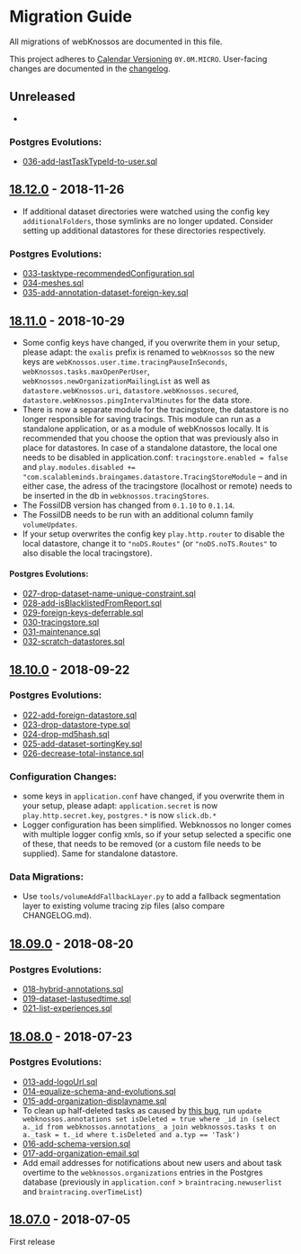 # Migration Guide

All migrations of webKnossos are documented in this file.

This project adheres to [Calendar Versioning](http://calver.org/) `0Y.0M.MICRO`. User-facing changes are documented in the [changelog](changelog.md).

## Unreleased

-

### Postgres Evolutions:

* [036-add-lastTaskTypeId-to-user.sql](https://github.com/scalableminds/webknossos/tree/55640d5e576904a96e0c2e5fe150d5e119bfa7c1/conf/evolutions/036-add-lastTaskTypeId-to-user.sql)

## [18.12.0](https://github.com/scalableminds/webknossos/releases/tag/18.12.0) - 2018-11-26

* If additional dataset directories were watched using the config key `additionalFolders`, those symlinks are no longer updated. Consider setting up additional datastores for these directories respectively.

### Postgres Evolutions:

* [033-tasktype-recommendedConfiguration.sql](https://github.com/scalableminds/webknossos/tree/55640d5e576904a96e0c2e5fe150d5e119bfa7c1/conf/evolutions/033-tasktype-recommendedConfiguration.sql)
* [034-meshes.sql](https://github.com/scalableminds/webknossos/tree/55640d5e576904a96e0c2e5fe150d5e119bfa7c1/conf/evolutions/034-meshes.sql)
* [035-add-annotation-dataset-foreign-key.sql](https://github.com/scalableminds/webknossos/tree/55640d5e576904a96e0c2e5fe150d5e119bfa7c1/conf/evolutions/035-add-annotation-dataset-foreign-key.sql)

## [18.11.0](https://github.com/scalableminds/webknossos/releases/tag/18.11.0) - 2018-10-29

* Some config keys have changed, if you overwrite them in your setup, please adapt: the `oxalis` prefix is renamed to `webKnossos` so the new keys are `webKnossos.user.time.tracingPauseInSeconds`, `webKnossos.tasks.maxOpenPerUser`, `webKnossos.newOrganizationMailingList` as well as `datastore.webKnossos.uri`, `datastore.webKnossos.secured`, `datastore.webKnossos.pingIntervalMinutes` for the data store.
* There is now a separate module for the tracingstore, the datastore is no longer responsible for saving tracings. This module can run as a standalone application, or as a module of webKnossos locally. It is recommended that you choose the option that was previously also in place for datastores. In case of a standalone datastore, the local one needs to be disabled in application.conf: `tracingstore.enabled = false` and `play.modules.disabled += "com.scalableminds.braingames.datastore.TracingStoreModule` – and in either case, the adress of the tracingstore \(localhost or remote\) needs to be inserted in the db in `webknossos.tracingStores`.
* The FossilDB version has changed from `0.1.10` to `0.1.14`.
* The FossilDB needs to be run with an additional column family `volumeUpdates`.
* If your setup overwrites the config key `play.http.router` to disable the local datastore, change it to `"noDS.Routes"` \(or `"noDS.noTS.Routes"` to also disable the local tracingstore\).

#### Postgres Evolutions:

* [027-drop-dataset-name-unique-constraint.sql](https://github.com/scalableminds/webknossos/tree/55640d5e576904a96e0c2e5fe150d5e119bfa7c1/conf/evolutions/027-drop-dataset-name-unique-constraint.sql)
* [028-add-isBlacklistedFromReport.sql](https://github.com/scalableminds/webknossos/tree/55640d5e576904a96e0c2e5fe150d5e119bfa7c1/conf/evolutions/028-add-isBlacklistedFromReport.sql)
* [029-foreign-keys-deferrable.sql](https://github.com/scalableminds/webknossos/tree/55640d5e576904a96e0c2e5fe150d5e119bfa7c1/conf/evolutions/029-foreign-keys-deferrable.sql)
* [030-tracingstore.sql](https://github.com/scalableminds/webknossos/tree/55640d5e576904a96e0c2e5fe150d5e119bfa7c1/conf/evolutions/030-tracingstore.sql)
* [031-maintenance.sql](https://github.com/scalableminds/webknossos/tree/55640d5e576904a96e0c2e5fe150d5e119bfa7c1/conf/evolutions/031-maintenance.sql)
* [032-scratch-datastores.sql](https://github.com/scalableminds/webknossos/tree/55640d5e576904a96e0c2e5fe150d5e119bfa7c1/conf/evolutions/032-scratch-datastores.sql)

## [18.10.0](https://github.com/scalableminds/webknossos/releases/tag/18.10.0) - 2018-09-22

### Postgres Evolutions:

* [022-add-foreign-datastore.sql](https://github.com/scalableminds/webknossos/tree/55640d5e576904a96e0c2e5fe150d5e119bfa7c1/conf/evolutions/022-add-foreign-datastore.sql)
* [023-drop-datastore-type.sql](https://github.com/scalableminds/webknossos/tree/55640d5e576904a96e0c2e5fe150d5e119bfa7c1/conf/evolutions/023-drop-datastore-type.sql)
* [024-drop-md5hash.sql](https://github.com/scalableminds/webknossos/tree/55640d5e576904a96e0c2e5fe150d5e119bfa7c1/conf/evolutions/024-drop-md5hash.sql)
* [025-add-dataset-sortingKey.sql](https://github.com/scalableminds/webknossos/tree/55640d5e576904a96e0c2e5fe150d5e119bfa7c1/conf/evolutions/025-add-dataset-sortingKey.sql)
* [026-decrease-total-instance.sql](https://github.com/scalableminds/webknossos/tree/55640d5e576904a96e0c2e5fe150d5e119bfa7c1/conf/evolutions/026-decrease-total-instance.sql)

### Configuration Changes:

* some keys in `application.conf` have changed, if you overwrite them in your setup, please adapt: `application.secret` is now `play.http.secret.key`, `postgres.*` is now `slick.db.*`
* Logger configuration has been simplified. Webknossos no longer comes with multiple logger config xmls, so if your setup selected a specific one of these, that needs to be removed \(or a custom file needs to be supplied\). Same for standalone datastore.

### Data Migrations:

* Use `tools/volumeAddFallbackLayer.py` to add a fallback segmentation layer to existing volume tracing zip files \(also compare CHANGELOG.md\).

## [18.09.0](https://github.com/scalableminds/webknossos/releases/tag/18.09.0) - 2018-08-20

### Postgres Evolutions:

* [018-hybrid-annotations.sql](https://github.com/scalableminds/webknossos/tree/55640d5e576904a96e0c2e5fe150d5e119bfa7c1/conf/evolutions/018-hybrid-annotations.sql)
* [019-dataset-lastusedtime.sql](https://github.com/scalableminds/webknossos/tree/55640d5e576904a96e0c2e5fe150d5e119bfa7c1/conf/evolutions/019-dataset-lastusedtime.sql)
* [021-list-experiences.sql](https://github.com/scalableminds/webknossos/tree/55640d5e576904a96e0c2e5fe150d5e119bfa7c1/conf/evolutions/021-list-experiences.sql)

## [18.08.0](https://github.com/scalableminds/webknossos/releases/tag/18.08.0) - 2018-07-23

### Postgres Evolutions:

* [013-add-logoUrl.sql](https://github.com/scalableminds/webknossos/tree/55640d5e576904a96e0c2e5fe150d5e119bfa7c1/conf/evolutions/013-add-logoUrl.sql)
* [014-equalize-schema-and-evolutions.sql](https://github.com/scalableminds/webknossos/tree/55640d5e576904a96e0c2e5fe150d5e119bfa7c1/conf/evolutions/014-equalize-schema-and-evolutions.sql)
* [015-add-organization-displayname.sql](https://github.com/scalableminds/webknossos/tree/55640d5e576904a96e0c2e5fe150d5e119bfa7c1/conf/evolutions/015-add-organization-displayname.sql)
* To clean up half-deleted tasks as caused by [this bug](https://github.com/scalableminds/webknossos/issues/2873), run `update webknossos.annotations set isDeleted = true where _id in (select a._id from webknossos.annotations_ a join webknossos.tasks t on a._task = t._id where t.isDeleted and a.typ == 'Task')`
* [016-add-schema-version.sql](https://github.com/scalableminds/webknossos/tree/55640d5e576904a96e0c2e5fe150d5e119bfa7c1/conf/evolutions/016-add-schema-version.sql)
* [017-add-organization-email.sql](https://github.com/scalableminds/webknossos/tree/55640d5e576904a96e0c2e5fe150d5e119bfa7c1/conf/evolutions/017-add-organization-email.sql)
* Add email addresses for notifications about new users and about task overtime to the `webknossos.organizations` entries in the Postgres database \(previously in `application.conf` &gt; `braintracing.newuserlist` and `braintracing.overTimeList`\)

## [18.07.0](https://github.com/scalableminds/webknossos/releases/tag/18.07.0) - 2018-07-05

First release

